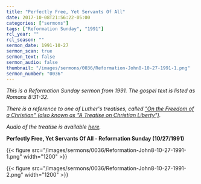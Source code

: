 ```yaml
---
title: "Perfectly Free, Yet Servants Of All"
date: 2017-10-08T21:56:22-05:00
categories: ["sermons"]
tags: ["Reformation Sunday", "1991"]
rcl_year: ""
rcl_season: ""
sermon_date: 1991-10-27
sermon_scan: true
sermon_text: false
sermon_audio: false
thumbnail: "/images/sermons/0036/Reformation-John8-10-27-1991-1.png"
sermon_number: "0036"
---
```

_This is a Reformation Sunday sermon from 1991.  The gospel text is listed as Romans 8:31-32._

<!--more-->

_There is a reference to one of Luther's treatises, called ["On the Freedom of a Christian" (also known as "A Treatise on Christian Liberty")](https://www.checkluther.com/wp-content/uploads/1520-Concerning-Christian-Liberty.pdf)._

_Audio of the treatise is available [here](https://librivox.org/concerning-christian-liberty-by-martin-luther/)._

**Perfectly Free, Yet Servants Of All - Reformation Sunday (10/27/1991)**

{{< figure src="/images/sermons/0036/Reformation-John8-10-27-1991-1.png" width="1200" >}}

{{< figure src="/images/sermons/0036/Reformation-John8-10-27-1991-2.png" width="1200" >}}

